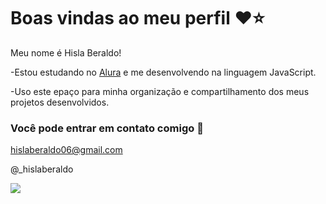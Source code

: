 # Boas vindas ao meu perfil ❤️⭐

Meu nome é Hisla Beraldo!

  -Estou estudando no [Alura](https://www.alura.com.br) e me desenvolvendo na linguagem JavaScript.
 
  -Uso este epaço para minha organização e compartilhamento dos meus projetos desenvolvidos.

  ### Você pode entrar em contato comigo 📧

  hislaberaldo06@gmail.com

  @_hislaberaldo 

![](https://media1.tenor.com/m/JcXU7oT3XeoAAAAC/one-direction.gif)
